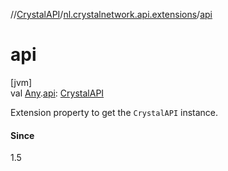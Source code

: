 //[CrystalAPI](../../index.md)/[nl.crystalnetwork.api.extensions](index.md)/[api](api.md)

# api

[jvm]\
val [Any](https://kotlinlang.org/api/latest/jvm/stdlib/kotlin/-any/index.html).[api](api.md): [CrystalAPI](../nl.crystalnetwork.api/-crystal-a-p-i/index.md)

Extension property to get the `CrystalAPI` instance.

#### Since

1.5
